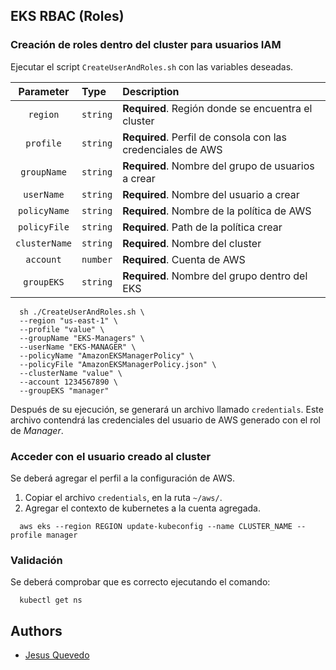 ## EKS RBAC (Roles)

### Creación de roles dentro del cluster para usuarios IAM

Ejecutar el script `CreateUserAndRoles.sh` con las variables deseadas.

|   Parameter   | Type     | Description                                                 |
|:-------------:|:---------|:------------------------------------------------------------|
|   `region`    | `string` | **Required**. Región donde se encuentra el cluster          |
|   `profile`   | `string` | **Required**. Perfil de consola con las credenciales de AWS |
|  `groupName`  | `string` | **Required**. Nombre del grupo de usuarios a crear          |
|  `userName`   | `string` | **Required**. Nombre del usuario a crear                    |
| `policyName`  | `string` | **Required**. Nombre de la política de AWS                  |
| `policyFile`  | `string` | **Required**. Path de la política crear                     |
| `clusterName` | `string` | **Required**. Nombre del cluster                            |
|   `account`   | `number` | **Required**. Cuenta de AWS                                 |
|  `groupEKS`   | `string` | **Required**. Nombre del grupo dentro del EKS               |

```shell
  sh ./CreateUserAndRoles.sh \
  --region "us-east-1" \
  --profile "value" \
  --groupName "EKS-Managers" \
  --userName "EKS-MANAGER" \
  --policyName "AmazonEKSManagerPolicy" \
  --policyFile "AmazonEKSManagerPolicy.json" \
  --clusterName "value" \
  --account 1234567890 \
  --groupEKS "manager"
```

Después de su ejecución, se generará un archivo llamado `credentials`. Este archivo contendrá las credenciales
del usuario de AWS generado con el rol de _Manager_.

### Acceder con el usuario creado al cluster

Se deberá agregar el perfil a la configuración de AWS.

1. Copiar el archivo `credentials`, en la ruta `~/aws/`.
2. Agregar el contexto de kubernetes a la cuenta agregada.

```shell
  aws eks --region REGION update-kubeconfig --name CLUSTER_NAME --profile manager
```

### Validación

Se deberá comprobar que es correcto ejecutando el comando:

```shell
  kubectl get ns
```

## Authors

- [Jesus Quevedo](https://www.github.com/jquevedo1196)


